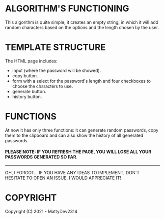 # ALGORITHM'S FUNCTIONING

This algorithm is quite simple, it creates an empty string, in which it will add random characters based on the options and the length chosen by the user.

# TEMPLATE STRUCTURE

The HTML page includes:

- input (where the password will be showed).
- copy button.
- form with a select for the password's length and four checkboxes to choose the characters to use.
- generate button.
- history button.

# FUNCTIONS

At now it has only three functions: it can generate random passwords, copy them to the clipboard and can also show the history of all generated passwords.

#### PLEASE NOTE: IF YOU REFRESH THE PAGE, YOU WILL LOSE ALL YOUR PASSWORDS GENERATED SO FAR.

________________________________________________________________________________________________________________

OH, I FORGOT... IF YOU HAVE ANY IDEAS TO IMPLEMENT, DON'T HESITATE TO OPEN AN ISSUE, I WOULD APPRECIATE IT!

# COPYRIGHT

Copyright (C) 2021 - MattyDev2314
